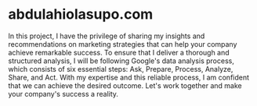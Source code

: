 # abdulahiolasupo.com
In this project, I have the privilege of sharing my insights and recommendations on marketing strategies that can help your company achieve remarkable success. 
To ensure that I deliver a thorough and structured analysis, I will be following Google's data analysis process, 
which consists of six essential steps: Ask, Prepare, Process, Analyze, Share, and Act. 
With my expertise and this reliable process, I am confident that we can achieve the desired outcome. 
Let's work together and make your company's success a reality.
